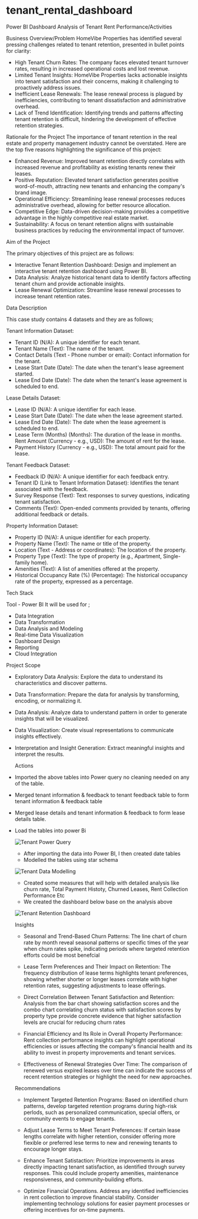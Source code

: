 # tenant_rental_dashboard
Power BI Dashboard Analysis of Tenant Rent Performance/Activities

Business Overview/Problem
HomeVibe Properties has identified several pressing challenges related to tenant retention, presented in bullet points for clarity:

- High Tenant Churn Rates: The company faces elevated tenant turnover rates, resulting in increased operational costs and lost revenue. 
- Limited Tenant Insights: HomeVibe Properties lacks actionable insights into tenant satisfaction and their concerns, making it challenging to proactively address issues. 
- Inefficient Lease Renewals: The lease renewal process is plagued by inefficiencies, contributing to tenant dissatisfaction and administrative overhead. 
- Lack of Trend Identification: Identifying trends and patterns affecting tenant retention is difficult, hindering the development of effective retention strategies.

Rationale for the Project
The importance of tenant retention in the real estate and property management industry cannot be overstated. Here are the top five reasons highlighting the significance of this project:

- Enhanced Revenue: Improved tenant retention directly correlates with increased revenue and profitability as existing tenants renew their leases. 
- Positive Reputation: Elevated tenant satisfaction generates positive word-of-mouth, attracting new tenants and enhancing the company's brand image. 
- Operational Efficiency: Streamlining lease renewal processes reduces administrative overhead, allowing for better resource allocation. 
- Competitive Edge: Data-driven decision-making provides a competitive advantage in the highly competitive real estate market. 
- Sustainability: A focus on tenant retention aligns with sustainable business practices by reducing the environmental impact of turnover.

Aim of the Project

The primary objectives of this project are as follows:

- Interactive Tenant Retention Dashboard: Design and implement an interactive tenant retention dashboard using Power BI. 
- Data Analysis: Analyze historical tenant data to identify factors affecting tenant churn and provide actionable insights. 
- Lease Renewal Optimization: Streamline lease renewal processes to increase tenant retention rates.

Data Description

This case study contains 4 datasets and  they are as follows;

Tenant Information Dataset:

 - Tenant ID (N/A): A unique identifier for each tenant. 
 - Tenant Name (Text): The name of the tenant. 
 - Contact Details (Text - Phone number or email): Contact information for the tenant. 
 - Lease Start Date (Date): The date when the tenant's lease agreement started. 
 - Lease End Date (Date): The date when the tenant's lease agreement is scheduled to end. 

Lease Details Dataset:

 - Lease ID (N/A): A unique identifier for each lease. 
 - Lease Start Date (Date): The date when the lease agreement started. 
 - Lease End Date (Date): The date when the lease agreement is scheduled to end. 
 - Lease Term (Months) (Months): The duration of the lease in months. 
   Rent Amount (Currency - e.g., USD): The amount of rent for the lease. 
 - Payment History (Currency - e.g., USD): The total amount paid for the lease. 

Tenant Feedback Dataset:

 - Feedback ID (N/A): A unique identifier for each feedback entry. 
 - Tenant ID (Link to Tenant Information Dataset): Identifies the tenant associated with the feedback. 
 - Survey Response (Text): Text responses to survey questions, indicating tenant satisfaction. 
 - Comments (Text): Open-ended comments provided by tenants, offering additional feedback or details. 

Property Information Dataset:

 - Property ID (N/A): A unique identifier for each property. 
 - Property Name (Text): The name or title of the property. 
 - Location (Text - Address or coordinates): The location of the property. 
 - Property Type (Text): The type of property (e.g., Apartment, Single-family home). 
 - Amenities (Text): A list of amenities offered at the property. 
 - Historical Occupancy Rate (%) (Percentage): The historical occupancy rate of the property, expressed as a percentage.


Tech Stack

 Tool - Power BI
  It will be used for ;

 - Data Integration 
 - Data Transformation 
 - Data Analysis and Modeling 
 - Real-time Data Visualization 
 - Dashboard Design 
 - Reporting 
 - Cloud Integration

Project Scope

 - Exploratory Data Analysis: Explore the data to understand its characteristics and discover patterns. 
 - Data Transformation: Prepare the data for analysis by transforming, encoding, or normalizing it. 
 - Data Analysis: Analyze data to understand pattern in order to generate insights that will be visualized. 
 - Data Visualization: Create visual representations to communicate insights effectively. 
 - Interpretation and Insight Generation: Extract meaningful insights and interpret the results.

   Actions
- Imported the above tables into Power query no cleaning needed on any of the table.
- Merged tenant information & feedback to tenant feedback table to form tenant information & feedback table
- Merged lease details and tenant information & feedback to form lease details table.
- Load the tables into power Bi
  

  ![Tenant Power Query](https://github.com/adetonayusuf/tenant_rental_dashboard/blob/main/Tenant%20-%20Power%20query.png)
  
  
  - After importing the data into Power BI, I then created date tables
  - Modelled the tables using star schema
    

  ![Tenant Data Modelling](https://github.com/adetonayusuf/tenant_rental_dashboard/blob/main/Tenant%20Data%20Modelling.png)
  

  - Created some measures that will help with detailed analysis like churn rate, Total Payment Histoty, Churned Leases, Rent Collection Performance Etc
  - We created the dashboard below base on the analysis above
    
 
  ![Tenant Retention Dashboard](https://github.com/adetonayusuf/tenant_rental_dashboard/blob/main/Tenant%20Retention%20Dashboard.png)
  


    Insights
    
   - Seasonal and Trend-Based Churn Patterns: The line chart of churn rate by month reveal seasonal patterns or specific times of the year when churn rates
     spike, indicating periods where targeted retention efforts could be most benefcial

   - Lease Term Preferences and Their Impact on Retention: The frequency distribution of lease terms highlights tenant preferences, showing whether shorter or
     longer leases correlate with higher retention rates, suggesting adjustments to lease offerings.

   - Direct Correlation Between Tenant Satisfaction and Retention: Analysis from the bar chart showing satisfaction scores and the combo chart correlating
     churn status with satisfaction scores by property type provide concrete evidence that higher satisfaction levels are crucial for reducing churn rates

   - Financial Efficiency and Its Role in Overall Property Performance: Rent collection performance insights can highlight operational efficiencies or issues
     affecting the company's financial health and its ability to invest in property improvements and tenant services.

   - Effectiveness of Renewal Strategies Over Time: The comparison of renewed versus expired leases over time can indicate the success of recent retention
     strategies or highlight the need for new approaches.

    Recommendations
  
   - Implement Targeted Retention Programs: Based on identified churn patterns, develop targeted retention programs during high-risk perlods, such as
     personalized communication, special offers, or community events to engage tenants.
     
   - Adjust Lease Terms to Meet Tenant Preferences: If certain lease lengths correlate with higher retention, consider offering more fiexible or preferred lese
     terms to new and renewing tenants to encourage longer stays.
     
   - Enhance Tenant Satistaction: Prioritize improvements in areas directly impacting tenant satisfaction, as identified through survey responses. This could
     include property amenities, maintenance responsiveness, and community-building efforts.
     
   - Optimize Financial Operations. Address any identified inefficiencies in rent collection to improve financial stability. Consider implementing technology
     solutions for easier payment processes or offering incentives for on-time payments.

